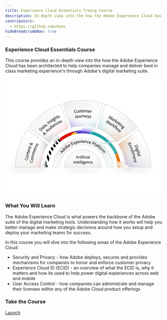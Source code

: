 ```yaml
---
title: Experience Cloud Essentials Traing Course
description: In-depth view into the how the Adobe Experience Cloud has been architected to help companies manage and deliver best in class marketing experience's through Adobe's digital marketing suite.
contributors:
  - https://github.com/knee
hideBreadcrumbNav: true
---
```


<TitleBlock slots="heading, text" theme="light" />

### Experience Cloud Essentials Course

This course provides an in-depth view into the how the Adobe Experience Cloud has been architected to help companies manage and deliver best in class marketing experience's through Adobe's digital marketing suite.

<TextBlock slots="image, heading, text1, text2, text3" />

![Experience Cloud](../images/aec-splash.png)

### What You Will Learn

The Adobe Experience Cloud is what powers the backbone of the Adobe suite of the digital marketing tools. Understanding how it works will help you better manage and make strategic decisions around how you setup and deploy your marketing teams for success. 

In this course you will dive into the following areas of the Adobe Experience Cloud: 

- Security and Privacy - how Adobe deploys, secures and provides mechanisms for companies to honor and enforce customer privacy
- Experience Cloud ID (ECID) - an overview of what the ECID is, why it matters and how its used to help power digital experiences across web and mobile
- User Access Control - how companies can administrate and manage their licenses within any of the Adobe Cloud product offerings

<AnnouncementBlock slots="heading, button" />

### Take the Course

[Launch](/training/aec-essentials/index.html)